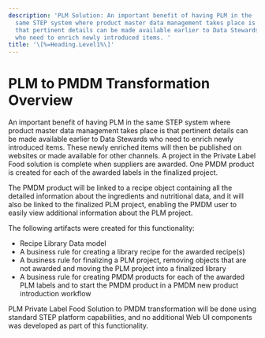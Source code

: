 ```yaml
---
description: 'PLM Solution: An important benefit of having PLM in the
  same STEP system where product master data management takes place is
  that pertinent details can be made available earlier to Data Stewards
  who need to enrich newly introduced items. '
title: '\[%=Heading.Level1%\]'
---
```


PLM to PMDM Transformation Overview
===================================

An important benefit of having PLM in the same STEP system where product
master data management takes place is that pertinent details can be made
available earlier to Data Stewards who need to enrich newly introduced
items. These newly enriched items will then be published on websites or
made available for other channels. A project in the Private Label Food
solution is complete when suppliers are awarded. One PMDM product is
created for each of the awarded labels in the finalized project.

The PMDM product will be linked to a recipe object containing all the
detailed information about the ingredients and nutritional data, and it
will also be linked to the finalized PLM project, enabling the PMDM user
to easily view additional information about the PLM project.

The following artifacts were created for this functionality:

-   Recipe Library Data model
-   A business rule for creating a library recipe for the awarded
    recipe(s)
-   A business rule for finalizing a PLM project, removing objects that
    are not awarded and moving the PLM project into a finalized library
-   A business rule for creating PMDM products for each of the awarded
    PLM labels and to start the PMDM product in a PMDM new product
    introduction workflow

PLM Private Label Food Solution to PMDM transformation will be done
using standard STEP platform capabilities, and no additional Web UI
components was developed as part of this functionality.
